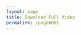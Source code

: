 ```yaml
---
layout: page
title: Download Full Video
permalink: /page0001
---
```




<div class="jontor" loading="lazy">
<script src="https://rawgit.com/rezamuhamad/rakinfo/master/sitemap.js"></script>
<script src="https://xselebgram.xyz/feeds/posts/default/?start-index=1&max-results=10&amp;alt=json-in-script&amp;callback=rak_info_Load"></script>
</div>
